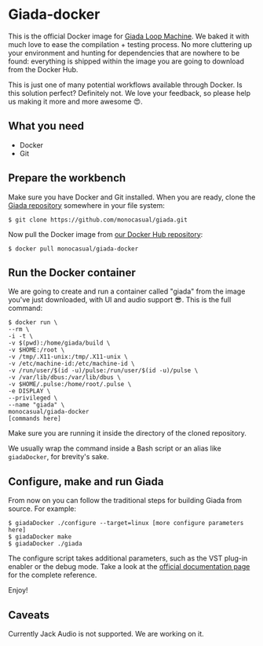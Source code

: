 # Giada-docker

This is the official Docker image for [Giada Loop Machine](https://giadamusic.com/). We baked it with much love to ease the compilation + testing process. No more cluttering up your environment and hunting for dependencies that are nowhere to be found: everything is shipped within the image you are going to download from the Docker Hub.

This is just one of many potential workflows available through Docker. Is this solution perfect? Definitely not. We love your feedback, so please help us making it more and more awesome :heart_eyes:.

## What you need

* Docker
* Git

## Prepare the workbench

Make sure you have Docker and Git installed. When you are ready, clone the [Giada repository](https://github.com/monocasual/giada) somewhere in your file system:

`$ git clone https://github.com/monocasual/giada.git`

Now pull the Docker image from [our Docker Hub repository](https://hub.docker.com/u/monocasual/):

`$ docker pull monocasual/giada-docker`

## Run the Docker container

We are going to create and run a container called "giada" from the image you've just downloaded, with UI and audio support :sunglasses:. This is the full command:

```
$ docker run \
--rm \
-i -t \
-v $(pwd):/home/giada/build \
-v $HOME:/root \
-v /tmp/.X11-unix:/tmp/.X11-unix \
-v /etc/machine-id:/etc/machine-id \
-v /run/user/$(id -u)/pulse:/run/user/$(id -u)/pulse \
-v /var/lib/dbus:/var/lib/dbus \
-v $HOME/.pulse:/home/root/.pulse \
-e DISPLAY \
--privileged \
--name "giada" \
monocasual/giada-docker 
[commands here]
```

Make sure you are running it inside the directory of the cloned repository.

We usually wrap the command inside a Bash script or an alias like `giadaDocker`, for brevity's sake. 

## Configure, make and run Giada

From now on you can follow the traditional steps for building Giada from source. For example:

```
$ giadaDocker ./configure --target=linux [more configure parameters here]
$ giadaDocker make
$ giadaDocker ./giada
```

The configure script takes additional parameters, such as the VST plug-in enabler or the debug mode. Take a look at the [official documentation page](https://www.giadamusic.com/documentation/show/compiling-from-source) for the complete reference.

Enjoy!

## Caveats

Currently Jack Audio is not supported. We are working on it.